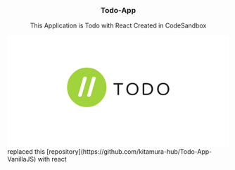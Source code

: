 <br />

<h3 align="center">Todo-App</h3>
<p align="center">This Application is Todo with React Created in CodeSandbox</p>
<img src="img/Todo-list.png">

<br />
replaced this [repository](https://github.com/kitamura-hub/Todo-App-VanillaJS) with react
